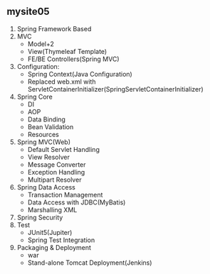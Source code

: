 ## mysite05

1. Spring Framework Based
2. MVC
   - Model+2
   - View(Thymeleaf Template)
   - FE/BE Controllers(Spring MVC)
3. Configuration:
   - Spring Context(Java Configuration)
   - Replaced web.xml with ServletContainerInitializer(SpringServletContainerInitializer)
4. Spring Core
   - DI
   - AOP
   - Data Binding
   - Bean Validation
   - Resources
5. Spring MVC(Web)
   - Default Servlet Handling
   - View Resolver
   - Message Converter
   - Exception Handling
   - Multipart Resolver
6. Spring Data Access
   - Transaction Management
   - Data Access with JDBC(MyBatis)
   - Marshalling XML
7. Spring Security
8. Test
   - JUnit5(Jupiter)
   - Spring Test Integration
9. Packaging &amp; Deployment
   - war
   - Stand-alone Tomcat Deployment(Jenkins)